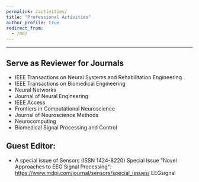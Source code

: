 ```yaml
---
permalink: /activities/
title: "Professional Activities"
author_profile: true
redirect_from: 
  - /md/
---
```

------

## Serve as Reviewer for Journals
- IEEE Transactions on Neural Systems and Rehabilitation Engineering
- IEEE Transactions on Biomedical Engineering
- Neural Networks
- Journal of Neural Engineering
- IEEE Access
- Frontiers in Computational Neuroscience
- Journal of Neuroscience Methods
- Neurocomputing
- Biomedical Signal Processing and Control


## Guest Editor:
- A special issue of Sensors (ISSN 1424-8220) Special Issue "Novel Approaches to EEG Signal Processing": https://www.mdpi.com/journal/sensors/special_issues/ EEGsignal
